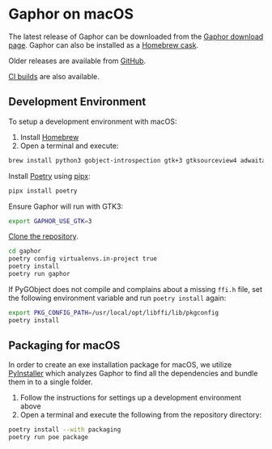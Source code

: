 # Gaphor on macOS

The latest release of Gaphor can be downloaded from the [Gaphor download page](https://gaphor.org/download.html#macos). Gaphor can also be installed as a [Homebrew cask](https://formulae.brew.sh/cask/gaphor).

Older releases are available from [GitHub](https://github.com/gaphor/gaphor/releases).

[CI builds](https://github.com/gaphor/gaphor/actions/workflows/full-build.yml) are also available.


## Development Environment

To setup a development environment with macOS:
1. Install [Homebrew](https://brew.sh)
1. Open a terminal and execute:
```bash
brew install python3 gobject-introspection gtk+3 gtksourceview4 adwaita-icon-theme gtk-mac-integration
```
Install [Poetry](https://python-poetry.org) using [pipx](https://pypa.github.io/pipx/):
```bash
pipx install poetry
```

Ensure Gaphor will run with GTK3:
```bash
export GAPHOR_USE_GTK=3
```

[Clone the
repository](https://help.github.com/en/github/creating-cloning-and-archiving-repositories/cloning-a-repository).
```bash
cd gaphor
poetry config virtualenvs.in-project true
poetry install
poetry run gaphor
```

If PyGObject does not compile and complains about a missing `ffi.h` file, set the following
environment variable and run `poetry install` again:
```bash
export PKG_CONFIG_PATH=/usr/local/opt/libffi/lib/pkgconfig
poetry install
```

## Packaging for macOS

In order to create an exe installation package for macOS, we utilize
[PyInstaller](https://pyinstaller.org) which analyzes Gaphor to find all the
dependencies and bundle them in to a single folder.

1. Follow the instructions for settings up a development environment above
1. Open a terminal and execute the following from the repository directory:
```bash
poetry install --with packaging
poetry run poe package
```
